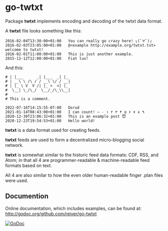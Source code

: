 # go-twtxt

Package **twtxt** implements encoding and decoding of the twtxt data format.

A **twtxt** file looks something like this:
```
2016-02-04T13:30:00+01:00	You can really go crazy here! ┐(ﾟ∀ﾟ)┌
2016-02-03T23:05:00+01:00	@<example http://example.org/twtxt.txt> welcome to twtxt!
2016-02-01T11:00:00+01:00	This is just another example.
2015-12-12T12:00:00+01:00	Fiat lux!
```

And this:
```
# | |___      _| |___  _| |_
# | __\ \ /\ / / __\ \/ / __|
# | |_ \ V  V /| |_ >  <| |_
#  \__| \_/\_/  \__/_/\_\\__|
#
# This is a comment.

2022-07-16T14:15:55-07:00	Dorud
2021-01-14T08:43:00+01:00	I can count! — ۰ ۱ ۲ ۳ ۴ ۵ ۶ ۷ ۸ ۹
2020-12-30T23:06:32+01:00	This is an example post 😈
2020-12-23T19:54:53+01:00	Hello world!
```

**twtxt** is a data format used for creating feeds.

**twtxt** feeds are used to form a decentralized micro-blogging social network.

**twtxt** is somewhat similar to the historic feed data formats: CDF, RSS, and Atom;
in that all 4 are programmer-readable & machine-readable feed formats based on text.

All 4 are also similar to how the even older human-readable finger .plan files were used.

## Documention

Online documentation, which includes examples, can be found at: http://godoc.org/github.com/reiver/go-twtxt

[![GoDoc](https://godoc.org/github.com/reiver/go-twtxt?status.svg)](https://godoc.org/github.com/reiver/go-twtxt)
